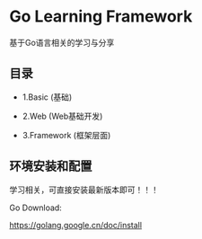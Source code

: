 # Go Learning Framework
基于Go语言相关的学习与分享

## 目录

- 1.Basic (基础)

- 2.Web (Web基础开发)

- 3.Framework (框架层面)


## 环境安装和配置
学习相关，可直接安装最新版本即可！！！

Go Download:
https://golang.google.cn/doc/install